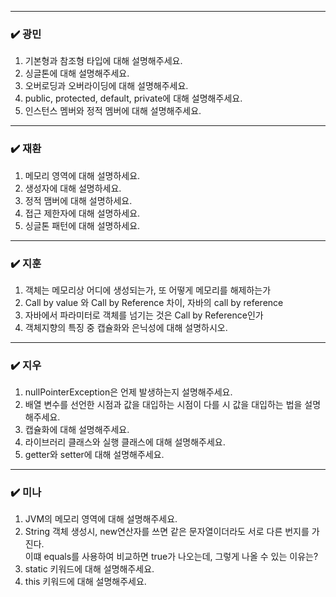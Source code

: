 
***
### ✔️ 광민
1. 기본형과 참조형 타입에 대해 설명해주세요.
2. 싱글톤에 대해 설명해주세요.
3. 오버로딩과 오버라이딩에 대해 설명해주세요.
4. public, protected, default, private에 대해 설명해주세요.
5. 인스턴스 멤버와 정적 멤버에 대해 설명해주세요.


***
### ✔️ 재환
1. 메모리 영역에 대해 설명하세요. 
2. 생성자에 대해 설명하세요. 
3. 정적 맴버에 대해 설명하세요. 
4. 접근 제한자에 대해 설명하세요. 
5. 싱글톤 패턴에 대해 설명하세요. 

***
### ✔️ 지훈
1. 객체는 메모리상 어디에 생성되는가, 또 어떻게 메모리를 해제하는가 
2. Call by value 와 Call by Reference 차이, 자바의 call by reference
3. 자바에서 파라미터로 객체를 넘기는 것은 Call by Reference인가
4. 객체지향의 특징 중 캡슐화와 은닉성에 대해 설명하시오.

***
### ✔️ 지우
1. nullPointerException은 언제 발생하는지 설명해주세요.
2. 배열 변수를 선언한 시점과 값을 대입하는 시점이 다를 시 
값을 대입하는 법을 설명해주세요.
3. 캡슐화에 대해 설명해주세요.
4. 라이브러리 클래스와 실행 클래스에 대해 설명해주세요.
5. getter와 setter에 대해 설명해주세요.
***
### ✔️ 미나
1. JVM의 메모리 영역에 대해 설명해주세요.
2. String 객체 생성시, new연산자를 쓰면 같은 문자열이더라도 서로 다른 번지를 가진다.
    <br> 이떄 equals를 사용하여 비교하면 true가 나오는데, 그렇게 나올 수 있는 이유는?
3. static 키워드에 대해 설명해주세요.
4. this 키워드에 대해 설명해주세요.
